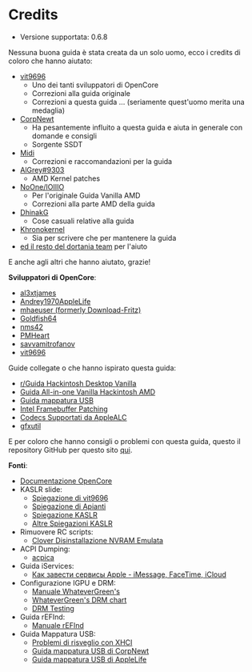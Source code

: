 # Credits

* Versione supportata: 0.6.8

Nessuna buona guida è stata creata da un solo uomo, ecco i credits di coloro che hanno aiutato:

* [vit9696](https://github.com/vit9696)
  * Uno dei tanti sviluppatori di OpenCore
  * Correzioni alla guida originale
  * Correzioni a questa guida ... (seriamente quest'uomo merita una medaglia)
* [CorpNewt](https://github.com/corpnewt)
  * Ha pesantemente influito a questa guida e aiuta in generale con domande e consigli
  * Sorgente SSDT
* [Midi](https://github.com/midi1996)
  * Correzioni e raccomandazioni per la guida
* [AlGrey#9303](https://amd-osx.com/forum/memberlist.php?mode=viewprofile&u=10918&sid=e0feb8a14a97be482d2fd68dbc268f97)
  * AMD Kernel patches
* [NoOne/IOIIIO](https://github.com/IOIIIO)
  * Per l'originale Guida Vanilla AMD
  * Correzioni alla parte AMD della guida
* [DhinakG](https://github.com/dhinakg)
  * Cose casuali relative alla guida
* [Khronokernel](https://github.com/khronokernel)
  * Sia per scrivere che per mantenere la guida
* [ed il resto del dortania team](https://github.com/dortania) per l'aiuto
  
E anche agli altri che hanno aiutato, grazie!

**Sviluppatori di OpenCore**:

* [al3xtjames](https://github.com/al3xtjames)
* [Andrey1970AppleLife](https://github.com/Andrey1970AppleLife)
* [mhaeuser (formerly Download-Fritz)](https://github.com/mhaeuser)
* [Goldfish64](https://github.com/Goldfish64)
* [nms42](https://github.com/nms42)
* [PMHeart](https://github.com/PMHeart)
* [savvamitrofanov](https://github.com/savvamitrofanov)
* [vit9696](https://github.com/vit9696)

Guide collegate o che hanno ispirato questa guida:

* [r/Guida Hackintosh Desktop Vanilla](https://hackintosh.gitbook.io/-r-hackintosh-vanilla-desktop-guide/)
* [Guida All-in-one Vanilla Hackintosh AMD](https://github.com/doesprintfwork/All-in-one-Vanilla-AMD-Hackintosh-Guide)
* [Guida mappatura USB](https://dortania.github.io/OpenCore-Post-Install/usb/)
* [Intel Framebuffer Patching](https://github.com/acidanthera/WhateverGreen/blob/master/Manual/FAQ.IntelHD.en.md)
* [Codecs Supportati da AppleALC](https://github.com/acidanthera/AppleALC/wiki/Supported-codecs)
* [gfxutil](https://github.com/acidanthera/gfxutil/releases)

E per coloro che hanno consigli o problemi con questa guida, questo il repository GitHub per questo sito [qui](https://github.com/dortania/OpenCore-Install-Guide).

**Fonti**:

* [Documentazione OpenCore](https://github.com/acidanthera/OpenCorePkg/tree/master/Docs)
* KASLR slide:
  * [Spiegazione di vit9696](https://www.insanelymac.com/forum/topic/331381-aptiomemoryfix/?do=findComment&comment=2564269)
  * [Spiegazione di Apianti](https://www.reddit.com/r/hackintosh/comments/cfjyla/i_unleashed_a_plague_upon_you_guys_and_i_am_sorry/)
  * [Spiegazione KASLR](https://lwn.net/Articles/569635/)
  * [Altre Spiegazioni KASLR](https://www.blackhat.com/docs/us-16/materials/us-16-Jang-Breaking-Kernel-Address-Space-Layout-Randomization-KASLR-With-Intel-TSX.pdf)
* Rimuovere RC scripts:
  * [Clover Disinstallazione NVRAM Emulata](https://www.tonymacx86.com/resources/clover-emulated-nvram-uninstaller.368/)
* ACPI Dumping:
  * [acpica](https://github.com/acpica/acpica/tree/master/source/tools/acpidump)
* Guida iServices:
  * [Как завести сервисы Apple - iMessage, FaceTime, iCloud](https://applelife.ru/threads/nastrojka-app-store-imessage-facetime-i-icloud.40790/page-219#post-727913)
* Configurazione IGPU e DRM:
  * [Manuale WhateverGreen's](https://github.com/acidanthera/WhateverGreen/blob/master/Manual/FAQ.IntelHD.en.md)
  * [WhateverGreen's DRM chart](https://github.com/acidanthera/WhateverGreen/blob/master/Manual/FAQ.Chart.md)
  * [DRM Testing](https://applelife.ru/threads/proigryvanie-zaschischjonnogo-kontenta-na-raznom-oborudovanii.1349123/page-67#post-846582)
* Guida rEFInd:
  * [Manuale rEFInd](https://www.rodsbooks.com/refind/index.html)
* Guida Mappatura USB:
  * [Problemi di risveglio con XHCI](https://osy.gitbook.io/hac-mini-guide/details/usb-fix)
  * [Guida mappatura USB di CorpNewt](https://dortania.github.io/OpenCore-Post-Install/usb/)
  * [Guida mappatura USB di AppleLife](https://applelife.ru/threads/nastrojka-usb-v-10-11-10-15.627190/)
